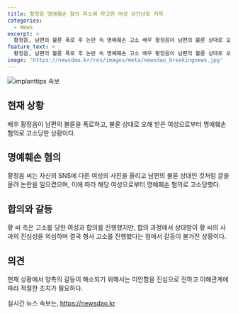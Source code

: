```yaml
---
title: 황정음 명예훼손 혐의 피소에 무고한 여성 상간녀로 지목
categories:
  - News
excerpt: >
  황정음, 남편의 불륜 폭로 후 논란 속 명예훼손 고소 배우 황정음이 남편의 불륜 상대로 오해받은 일반인으로부터 명예훼손 혐의로 고소를 당했다. 황씨는 SNS에 다른 여성의 사진을 올리며 불륜 상대로 오해를 유발한 혐의를 받았으나, 해당 여성이 남편과 무관한 사실이 드러나 논란이 되었다. 황씨는 사과를 했고, 합의를 시도했지만 상대방은 황씨의 진심에 의문을 제기하며 결국 형사고소를 진행했다는 것이 알려졌다.
feature_text: >
  황정음, 남편의 불륜 폭로 후 논란 속 명예훼손 고소 배우 황정음이 남편의 불륜 상대로 오해받은 일반인으로부터 명예훼손 혐의로 고소를 당했다. 황씨는 SNS에 다른 여성의 사진을 올리며 불륜 상대로 오해를 유발한 혐의를 받았으나, 해당 여성이 남편과 무관한 사실이 드러나 논란이 되었다. 황씨는 사과를 했고, 합의를 시도했지만 상대방은 황씨의 진심에 의문을 제기하며 결국 형사고소를 진행했다는 것이 알려졌다.
image: 'https://newsdao.kr/res/images/meta/newsdao_breakingnews.jpg'
---
```


<p><img src="https://newsdao.kr/res/images/meta/newsdao_breakingnews.jpg" alt="implanttips 속보" /></p>

<h2 data-ke-size="size26">현재 상황</h2>

<p data-ke-size="size16">배우 황정음이 남편의 불륜을 폭로하고, 불륜 상대로 오해 받은 여성으로부터 명예훼손 혐의로 고소당한 상황이다.</p>

<h2 data-ke-size="size26">명예훼손 혐의</h2>

<p data-ke-size="size16">황정음 씨는 자신의 SNS에 다른 여성의 사진을 올리고 남편의 불륜 상대인 것처럼 글을 올려 논란을 일으켰으며, 이에 따라 해당 여성으로부터 명예훼손 혐의로 고소당했다.</p>

<h2 data-ke-size="size26">합의와 갈등</h2>

<p data-ke-size="size16">황 씨 측은 고소를 당한 여성과 합의를 진행했지만, 합의 과정에서 상대방이 황 씨의 사과의 진심성을 의심하며 결국 형사 고소를 진행했다는 점에서 갈등이 불거진 상황이다.</p>

<h2 data-ke-size="size26">의견</h2>

<p data-ke-size="size16">현재 상황에서 양측의 갈등이 해소되기 위해서는 미안함을 진심으로 전하고 이해관계에 따라 적절한 조치가 필요하다.</p>
실시간 뉴스 속보는, <a href="https://newsdao.kr" rel="dofollow">https://newsdao.kr</a>


